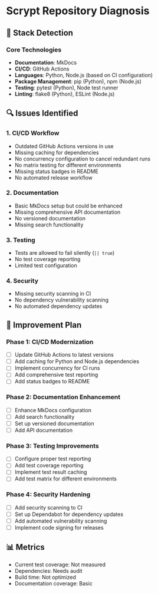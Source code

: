 # Scrypt Repository Diagnosis

## 🧪 Stack Detection

### Core Technologies
- **Documentation**: MkDocs
- **CI/CD**: GitHub Actions
- **Languages**: Python, Node.js (based on CI configuration)
- **Package Management**: pip (Python), npm (Node.js)
- **Testing**: pytest (Python), Node test runner
- **Linting**: flake8 (Python), ESLint (Node.js)

## 🔍 Issues Identified

### 1. CI/CD Workflow
- Outdated GitHub Actions versions in use
- Missing caching for dependencies
- No concurrency configuration to cancel redundant runs
- No matrix testing for different environments
- Missing status badges in README
- No automated release workflow

### 2. Documentation
- Basic MkDocs setup but could be enhanced
- Missing comprehensive API documentation
- No versioned documentation
- Missing search functionality

### 3. Testing
- Tests are allowed to fail silently (`|| true`)
- No test coverage reporting
- Limited test configuration

### 4. Security
- Missing security scanning in CI
- No dependency vulnerability scanning
- No automated dependency updates

## 🚀 Improvement Plan

### Phase 1: CI/CD Modernization
- [ ] Update GitHub Actions to latest versions
- [ ] Add caching for Python and Node.js dependencies
- [ ] Implement concurrency for CI runs
- [ ] Add comprehensive test reporting
- [ ] Add status badges to README

### Phase 2: Documentation Enhancement
- [ ] Enhance MkDocs configuration
- [ ] Add search functionality
- [ ] Set up versioned documentation
- [ ] Add API documentation

### Phase 3: Testing Improvements
- [ ] Configure proper test reporting
- [ ] Add test coverage reporting
- [ ] Implement test result caching
- [ ] Add test matrix for different environments

### Phase 4: Security Hardening
- [ ] Add security scanning to CI
- [ ] Set up Dependabot for dependency updates
- [ ] Add automated vulnerability scanning
- [ ] Implement code signing for releases

## 📊 Metrics
- Current test coverage: Not measured
- Dependencies: Needs audit
- Build time: Not optimized
- Documentation coverage: Basic
